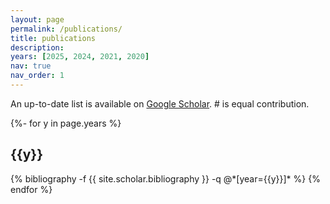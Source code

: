 ```yaml
---
layout: page
permalink: /publications/
title: publications
description: 
years: [2025, 2024, 2021, 2020]
nav: true
nav_order: 1
---
```

<!-- _pages/publications.md -->
<div class="publications">

An up-to-date list is available on <a href="https://scholar.google.com/citations?hl=en&user=DlT4loUAAAAJ">Google Scholar</a>. # is equal contribution. 

{%- for y in page.years %}
  <h2 class="year">{{y}}</h2>
  {% bibliography -f {{ site.scholar.bibliography }} -q @*[year={{y}}]* %}
{% endfor %}

</div>